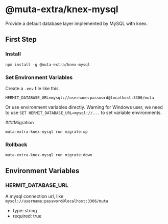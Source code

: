 # @muta-extra/knex-mysql

Provide a default database layer implemented by MySQL with knex.

## First Step

### Install

```
npm install -g @muta-extra/knex-mysql
```

### Set Environment Variables

Create a `.env` file like this.

```
HERMIT_DATABASE_URL=mysql://username:password@localhost:3306/muta
```

Or use environment variables directly. Warning for Windows user, we need to use `SET HERMIT_DATABASE_URL=mysql://...` to set variable environments.

###Migration

```
muta-extra-knex-mysql run migrate:up
```

### Rollback

```
muta-extra-knex-mysql run migrate:down
```

## Environment Variables

### HERMIT_DATABASE_URL

A mysql connection url, like `mysql://username:password@localhost:3306/muta`

- type: string
- required: true



